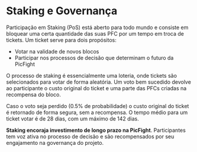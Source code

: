 # Staking e Governança

Participação em Staking (PoS) está aberto para todo mundo e consiste em bloquear uma certa quantidade das suas PFC por um tempo em troca de tickets. Um ticket serve para dois propósitos:

- Votar na validade de novos blocos
- Participar nos processos de decisão que determinam o futuro da PicFight

O processo de staking é essencialmente uma loteria, onde tickets são selecionados para votar de forma aleatória. Um voto bem sucedido devolve ao participante o custo original do ticket e uma parte das PFCs criadas na recompensa do bloco.

Caso o voto seja perdido (0.5% de probabilidade) o custo original do ticket é retornado de forma segura, sem a recompensa. O tempo médio para um ticket votar é de 28 dias, com um máximo de 142 dias.

**Staking encoraja investimento de longo prazo na PicFight**. Participantes tem voz ativa no processo de decisão e são recompensados por seu engajamento na governança do projeto.
